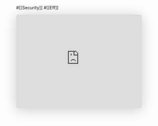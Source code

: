 #[[Security]] #[[Eff]]

<iframe class="speakerdeck-iframe" frameborder="0" src="https://speakerdeck.com/player/dcf90fafb5704166a18b2cbf97d51ec7" title="Authorization to implement with Extensible Effect" allowfullscreen="true" style="border: 0px; background: padding-box padding-box rgba(0, 0, 0, 0.1); margin: 0px; padding: 0px; border-radius: 6px; box-shadow: rgba(0, 0, 0, 0.2) 0px 5px 40px; width: 80%; height: auto; aspect-ratio: 560 / 420;" data-ratio="1.3333333333333333"></iframe>